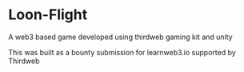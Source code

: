 # Loon-Flight
A web3 based game developed using thirdweb gaming kit and unity

This was built as a bounty submission for learnweb3.io supported by Thirdweb
